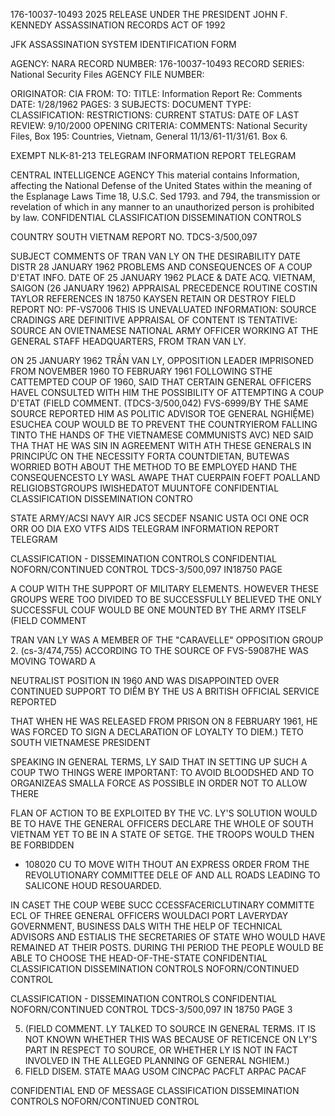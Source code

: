 176-10037-10493 2025 RELEASE UNDER THE PRESIDENT JOHN F. KENNEDY ASSASSINATION RECORDS ACT OF 1992

JFK ASSASSINATION SYSTEM
IDENTIFICATION FORM

AGENCY: NARA
RECORD NUMBER: 176-10037-10493
RECORD SERIES: National Security Files
AGENCY FILE NUMBER:

ORIGINATOR: CIA
FROM:
TO:
TITLE: Information Report Re: Comments
DATE: 1/28/1962
PAGES: 3
SUBJECTS:
DOCUMENT TYPE:
CLASSIFICATION:
RESTRICTIONS:
CURRENT STATUS:
DATE OF LAST REVIEW: 9/10/2000
OPENING CRITERIA:
COMMENTS: National Security Files, Box 195: Countries, Vietnam, General
11/13/61-11/31/61. Box 6.

EXEMPT NLK-81-213
TELEGRAM INFORMATION REPORT TELEGRAM

CENTRAL INTELLIGENCE AGENCY
This material contains Information, affecting the National Defense of the United States within the meaning of the Esplanage Laws Time 18, U.S.C. Sed 1793. and 794, the transmission or revelation of which in any manner to an unauthorized person is prohibited by law.
CONFIDENTIAL CLASSIFICATION DISSEMINATION CONTROLS

COUNTRY SOUTH VIETNAM REPORT NO. TDCS-3/500,097

SUBJECT COMMENTS OF TRAN VAN LY ON THE DESIRABILITY DATE DISTR 28 JANUARY 1962
PROBLEMS AND CONSEQUENCES OF A COUP D'ETAT
INFO.
DATE OF
25 JANUARY 1962
PLACE &
DATE ACQ. VIETNAM, SAIGON (26 JANUARY 1962)
APPRAISAL
PRECEDENCE ROUTINE COSTIN
TAYLOR REFERENCES IN 18750
KAYSEN
RETAIN OR DESTROY
FIELD REPORT NO: PF-VS7006
THIS IS UNEVALUATED INFORMATION: SOURCE CRADINGS ARE DEFINITIVE APPRAISAL OF CONTENT IS TENTATIVE:
SOURCE AN OVIETNAMESE NATIONAL ARMY OFFICER WORKING AT THE GENERAL STAFF HEADQUARTERS,
FROM TRAN VAN LY.

ON 25 JANUARY 1962 TRẦN VAN LY, OPPOSITION LEADER IMPRISONED
FROM NOVEMBER 1960 TO FEBRUARY 1961 FOLLOWING STHE CATTEMPTED COUP
OF 1960, SAID THAT CERTAIN GENERAL OFFICERS HAVEL CONSULTED WITH HIM
THE POSSIBILITY OF ATTEMPTING A COUP D'ETAT (FIELD COMMENT.
(TDCS-3/500,042)
FVS-6999/BY THE SAME SOURCE REPORTED HIM AS POLITIC ADVISOR TOE
GENERAL NGHIỆME) ESUCHEA COUP WOULD BE TO PREVENT THE COUNTRYIEROM
FALLING TINTO THE HANDS OF THE VIETNAMESE COMMUNISTS AVC)
NED
SAID THA THAT HE WAS SIN IN AGREEMENT WITH ATH THESE GENERALS IN
PRINCIPỨC ON THE NECESSITY FORTA COUNTDIETAN, BUTEWAS WORRIED BOTH
ABOUT THE METHOD TO BE EMPLOYED HAND THE CONSEQUENCESTO LY WASL
AWAPE THAT CUERPAIN FOEFT POALLAND RELIGIOBSTGROUPS IWISHEDATOT MUUNTOFE
CONFIDENTIAL CLASSIFICATION DISSEMINATION CONTRO

STATE ARMY/ACSI NAVY AIR JCS SECDEF NSANIC USTA OCI ONE OCR ORR OO DIA EXO
VTFS AIDS
TELEGRAM INFORMATION REPORT TELEGRAM

CLASSIFICATION - DISSEMINATION CONTROLS
CONFIDENTIAL NOFORN/CONTINUED CONTROL TDCS-3/500,097 IN18750
PAGE

A COUP WITH THE SUPPORT OF MILITARY ELEMENTS. HOWEVER THESE GROUPS
WERE TOO DIVIDED TO BE SUCCESSFULLY BELIEVED THE ONLY SUCCESSFUL
COUF WOULD BE ONE MOUNTED BY THE ARMY ITSELF (FIELD COMMENT

TRAN VAN LY WAS A MEMBER OF THE "CARAVELLE" OPPOSITION GROUP
2.
(cs-3/474,755)
ACCORDING TO THE SOURCE OF FVS-59087HE WAS MOVING TOWARD A

NEUTRALIST POSITION IN 1960 AND WAS DISAPPOINTED OVER CONTINUED
SUPPORT TO DIỀM BY THE US A BRITISH OFFICIAL SERVICE REPORTED

THAT WHEN HE WAS RELEASED FROM PRISON ON 8 FEBRUARY 1961, HE WAS
FORCED TO SIGN A DECLARATION OF LOYALTY TO DIEM.) TΕΤΟ
SOUTH VIETNAMESE PRESIDENT

SPEAKING IN GENERAL TERMS, LY SAID THAT IN SETTING UP SUCH
A COUP TWO THINGS WERE IMPORTANT: TO AVOID BLOODSHED AND TO
ORGANIZEAS SMALLA FORCE AS POSSIBLE IN ORDER NOT TO ALLOW THERE

FLAN OF ACTION TO BE EXPLOITED BY THE VC. LY'S SOLUTION WOULD BE
TO HAVE THE GENERAL OFFICERS DECLARE THE WHOLE OF SOUTH VIETNAM
YET TO BE IN A STATE OF SETGE. THE TROOPS WOULD THEN BE FORBIDDEN
* 108020
CU
TO MOVE WITH THOUT AN EXPRESS ORDER FROM THE REVOLUTIONARY COMMITTEE
DELE OF AND ALL ROADS LEADING TO SALICONE HOUD RESOUARDED.

IN CASET THE COUP WEBE SUCC CCESSFACERICLUTINARY COMMITTE
ECL OF THREE GENERAL OFFICERS WOULDACI PORT LAVERYDAY GOVERNMENT, BUSINESS
DALS WITH THE HELP OF TECHNICAL ADVISORS AND ESTIALIS THE SECRETARIES OF
STATE WHO WOULD HAVE REMAINED AT THEIR POSTS. DURING THI PERIOD
THE PEOPLE WOULD BE ABLE TO CHOOSE THE HEAD-OF-THE-STATE
CONFIDENTIAL CLASSIFICATION DISSEMINATION CONTROLS
NOFORN/CONTINUED CONTROL

CLASSIFICATION - DISSEMINATION CONTROLS
CONFIDENTIAL NOFORN/CONTINUED CONTROL TDCS-3/500,097 IN 18750
PAGE 3

5. (FIELD COMMENT. LY TALKED TO SOURCE IN GENERAL TERMS. IT
IS NOT KNOWN WHETHER THIS WAS BECAUSE OF RETICENCE ON LY'S PART IN
RESPECT TO SOURCE, OR WHETHER LY IS NOT IN FACT INVOLVED IN THE
ALLEGED PLANNING OF GENERAL NGHIEM.)
6. FIELD DISEM. STATE MAAG USOM CINCPAC PACFLT ARPAC PACAF

CONFIDENTIAL END OF MESSAGE
CLASSIFICATION DISSEMINATION CONTROLS
NOFORN/CONTINUED CONTROL
